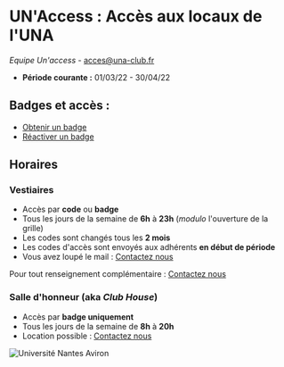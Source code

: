 # UN'Access : Accès aux locaux de l'UNA
*Equipe Un'access* -  [acces@una-club.fr](mailto:acces@una-club.fr?subject=[UNAccess]%20Contact)  
- **Période courante :** 01/03/22 - 30/04/22  

## Badges et accès :
 - [Obtenir un badge](https://www.univ-nantes-aviron.fr/collect/description/113648-h-badge-d-acces?header=%2Fpage%2F662072-badge-d-acces)
 - [Réactiver un badge](mailto:acces@una-club.fr?subject=[UNAccess]%20Activation)

## Horaires
### Vestiaires   
- Accès par **code** ou **badge**
- Tous les jours de la semaine de **6h** à **23h** (*modulo* l'ouverture de la grille)
- Les codes sont changés tous les **2 mois**
- Les codes d'accès sont envoyés aux adhérents **en début de période**
- Vous avez loupé le mail : [Contactez nous](mailto:acces@una-club.fr?subject=[UNAccess]%20Code)

Pour tout renseignement complémentaire : [Contactez nous](mailto:acces@una-club.fr?subject=[UNAccess]%20Question)
### Salle d'honneur (aka *Club House*)
- Accès par **badge uniquement**
- Tous les jours de la semaine de **8h** à **20h**    
- Location possible  : [Contactez nous](mailto:tresorier@una-club.fr?cc=acces@una-club.fr) 


![Université Nantes Aviron](https://i.imgur.com/cmt0gDr.png)
